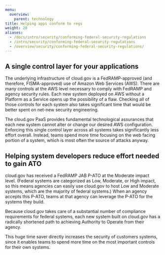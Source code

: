 ```yaml
---
menu:
  overview:
    parent: technology
title: Helping apps conform to regs
weight: 20
aliases:
  - /docs/intro/security/conforming-federal-security-regulations
  - /intro/security/conforming-federal-security-regulations
  - /overview/security/conforming-federal-security-regulations/
---
```


## A single control layer for your applications

The underlying infrastructure of cloud.gov is a FedRAMP-approved (and therefore, FISMA-approved) use of Amazon Web Services (AWS). There are many controls at the AWS level necessary to comply with FedRAMP and agency security rules. Each new system deployed on AWS without a Platform as a Service opens up the possibility of a flaw. Checking all of those controls for each system also takes significant time that would be better spent on net-new security engineering.

The cloud.gov PaaS provides fundamental technological assurances that each new system cannot alter or change our desired AWS configuration. Enforcing this single control layer across all systems takes significantly less effort overall. Instead, teams spend more time focusing on the web facing portion of a system, which is most often the source of attacks anyway.

## Helping system developers reduce effort needed to gain ATO

cloud.gov has received a FedRAMP JAB P-ATO at the Moderate impact level. (Federal systems are categorized as Low, Moderate, or High impact, so this means agencies can easily use cloud.gov to host Low and Moderate systems, which are the majority of federal systems.) When an agency accepts this P-ATO, teams at that agency can leverage the P-ATO for the systems they build.

Because cloud.gov takes care of a substantial number of compliance requirements for federal systems, each new system built on cloud.gov has a radically shortened path to achieving Authority to Operate from their agency.

This huge time saver directly increases the security of customers systems, since it enables teams to spend more time on the most important controls for their own systems.
